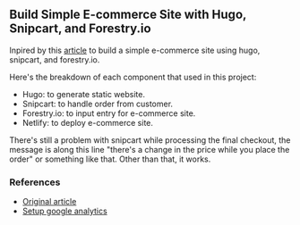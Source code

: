 ## Build Simple E-commerce Site with Hugo, Snipcart, and Forestry.io

Inpired by this [article](https://snipcart.com/blog/hugo-tutorial-static-site-ecommerce#comment-5331722223) to build a simple e-commerce site using hugo, snipcart, and forestry.io.

Here's the breakdown of each component that used in this project:
- Hugo: to generate static website.
- Snipcart: to handle order from customer.
- Forestry.io: to input entry for e-commerce site.
- Netlify: to deploy e-commerce site.

There's still a problem with snipcart while processing the final checkout, the message is along this line "there's a change in the price while you place the order" or something like that. Other than that, it works.

### References

- [Original article](https://snipcart.com/blog/hugo-tutorial-static-site-ecommerce#comment-5331722223)
- [Setup google analytics](http://cloudywithachanceofdevops.com/posts/2018/05/17/setting-up-google-analytics-on-hugo/)
